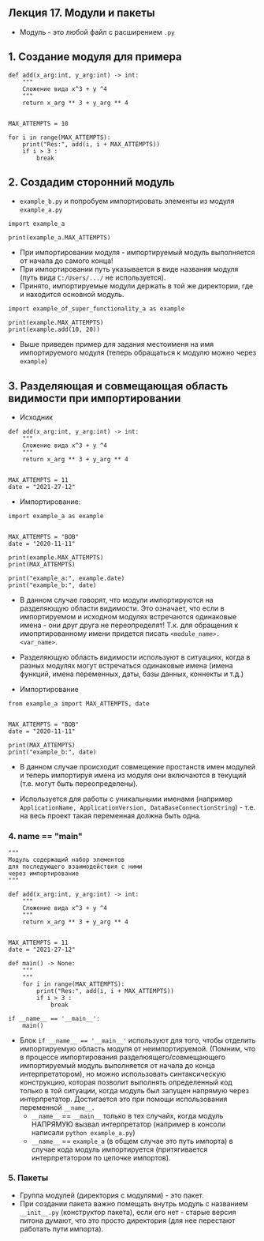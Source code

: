 ## Лекция 17. Модули и пакеты

* Модуль - это любой файл с расширением `.py`

## 1. Создание модуля для примера
```
def add(x_arg:int, y_arg:int) -> int:
    """
    Сложение вида x^3 + y ^4
    """
    return x_arg ** 3 + y_arg ** 4


MAX_ATTEMPTS = 10

for i in range(MAX_ATTEMPTS):
    print("Res:", add(i, i + MAX_ATTEMPTS))
    if i > 3 :
        break
```

## 2. Создадим сторонний модуль
* `example_b.py` и попробуем импортировать элементы из модуля `example_a.py`
```
import example_a

print(example_a.MAX_ATTEMPTS)
```

* При импортировании модуля - импортируемый модуль выполняется от начала до самого конца!
* При импортировании путь указывается в виде названия модуля (путь вида `C:/Users/.../` не используется).
* Принято, импортируемые модули держать в той же директории, где и находится основной модуль.

```
import example_of_super_functionality_a as example

print(example.MAX_ATTEMPTS)
print(example.add(10, 20))
```

* Выше приведен пример для задания местоименя на имя импортируемого модуля (теперь обращаться к модулю можно через `example`)

## 3. Разделяющая и совмещающая область видимости при импортировании
* Исходник
```
def add(x_arg:int, y_arg:int) -> int:
    """
    Сложение вида x^3 + y ^4
    """
    return x_arg ** 3 + y_arg ** 4


MAX_ATTEMPTS = 11
date = "2021-27-12"
```

* Импортирование:
```
import example_a as example


MAX_ATTEMPTS = "BOB"
date = "2020-11-11"

print(example.MAX_ATTEMPTS)
print(MAX_ATTEMPTS)

print("example_a:", example.date)
print("example_b:", date)
```

* В данном случае говорят, что модули импортируются на разделяющую области видимости. Это означает, что если в импортируемом и исходном модулях встречаются одинаковые имена - они друг друга не переопределят! Т.к. для обращения к имопртированному имени придется писать `<module_name>.<var_name>`. 

* Разделяющую область видимости используют в ситуациях, когда в разных модулях могут встречаться одинаковые имена (имена функций, имена переменных, даты, базы данных, коннекты и т.д.)

* Импортирование
```
from example_a import MAX_ATTEMPTS, date


MAX_ATTEMPTS = "BOB"
date = "2020-11-11"

print(MAX_ATTEMPTS)
print("example_b:", date)
```

* В данном случае происходит совмещение простанств имен модулей и теперь импортируя имена из модуля они включаются в текущий (т.е. могут быть переопределены).

* Используется для работы с уникальными именами (например `ApplicationName, ApplicationVersion, DataBaseConnectionString`) - т.е. на весь проект такая переменная должна быть одна.

### 4. __name__ == "__main__"
```
"""
Модуль содержащий набор элементов
для последующего взаимодействия с ними
через импортирование
"""

def add(x_arg:int, y_arg:int) -> int:
    """
    Сложение вида x^3 + y ^4
    """
    return x_arg ** 3 + y_arg ** 4


MAX_ATTEMPTS = 11
date = "2021-27-12"

def main() -> None:
    """
    """
    for i in range(MAX_ATTEMPTS):
        print("Res:", add(i, i + MAX_ATTEMPTS))
        if i > 3 :
            break

if __name__ == '__main__':
    main()
```

* Блок `if __name__ == '__main__'` используют для того, чтобы отделить импортируемую область модуля от неимпортируемой. (Помним, что в процессе импортирования разделюящего/совмещающего импортируемый модуль выполняется от начала до конца интерпретатором), но можно использовать синтаксическую конструкцию, которая позволит выполнять определенный код только в той ситуации, когда модуль был запущен напрямую через интерпретатор. Достигается это при помощи использования переменной `__name__`.
    * `__name__` == `__main__` только в тех случайх, когда модуль НАПРЯМУЮ вызвал интерпретатор (например в консоли написали `python example_a.py`)
    * `__name__` == `example_a` (в общем случае это путь импорта) в случае кода модуль импортируется (притягивается интерпретатором по цепочке импортов).


### 5. Пакеты
* Группа модулей (директория с модулями) - это пакет.
* При создании пакета важно помещать внутрь модуль с названием `__init__.py` (конструктор пакета), если его нет - старые версия питона думают, что это просто директория (для нее перестают работать пути импорта).